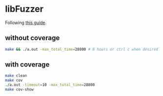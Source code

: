 # libFuzzer

Following [this guide](https://github.com/google/fuzzing/blob/master/tutorial/libFuzzerTutorial.md).

## without coverage
```bash
make && ./a.out -max_total_time=28800 # 8 hours or ctrl c when desired
```

## with coverage
```bash
make clean
make cov
./a.out -timeout=10 -max_total_time=28800
make cov-show
```
